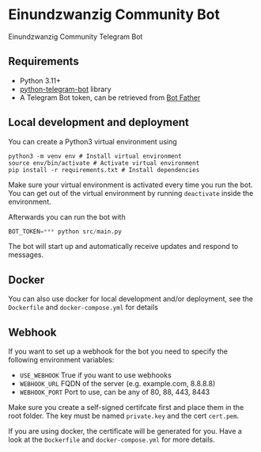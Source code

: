 # Einundzwanzig Community Bot

Einundzwanzig Community Telegram Bot

## Requirements

- Python 3.11+
- [python-telegram-bot](https://github.com/python-telegram-bot/python-telegram-bot) library
- A Telegram Bot token, can be retrieved from [Bot Father](https://core.telegram.org/bots#6-botfather)

## Local development and deployment

You can create a Python3 virtual environment using

```shell
python3 -m venv env # Install virtual environment
source env/bin/activate # Activate virtual environment
pip install -r requirements.txt # Install dependencies
```

Make sure your virtual environment is activated every time you run the bot.
You can get out of the virtual environment by running `deactivate` inside the environment.

Afterwards you can run the bot with

```python
BOT_TOKEN=*** python src/main.py
```

The bot will start up and automatically receive updates and respond to messages.

## Docker

You can also use docker for local development and/or deployment, see the
`Dockerfile` and `docker-compose.yml` for details

## Webhook

If you want to set up a webhook for the bot you need to specify the following environment variables:

- `USE_WEBHOOK` True if you want to use webhooks
- `WEBHOOK_URL` FQDN of the server (e.g. example.com, 8.8.8.8)
- `WEBHOOK_PORT` Port to use, can be any of 80, 88, 443, 8443

Make sure you create a self-signed certifcate first and place them in the root folder.
The key must be named `private.key` and the cert `cert.pem`.

If you are using docker, the certificate will be generated for you.
Have a look at the `Dockerfile` and `docker-compose.yml` for more details.
